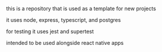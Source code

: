 this is a repository that is used as a template for new projects

it uses node, express, typescript, and postgres

for testing it uses jest and supertest

intended to be used alongside react native apps
